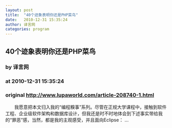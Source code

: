 ```yaml
---
layout: post
title:  "40个迹象表明你还是PHP菜鸟"
date:   2010-12-31 15:35:24
author: 译言网
categories: program
---
```


## 40个迹象表明你还是PHP菜鸟
### by 译言网
### at 2010-12-31 15:35:24
### original <http://www.lupaworld.com/article-208740-1.html>

　　我愿意把本文归入我的“编程糗事”系列。尽管在正规大学课程中，接触到软件工程、企业级软件架构和数据库设计，但我还是时不时地体会到下述事实带给我的“罪恶”感，当然，都是我的主观感受，并且面向Eclipse：  ...